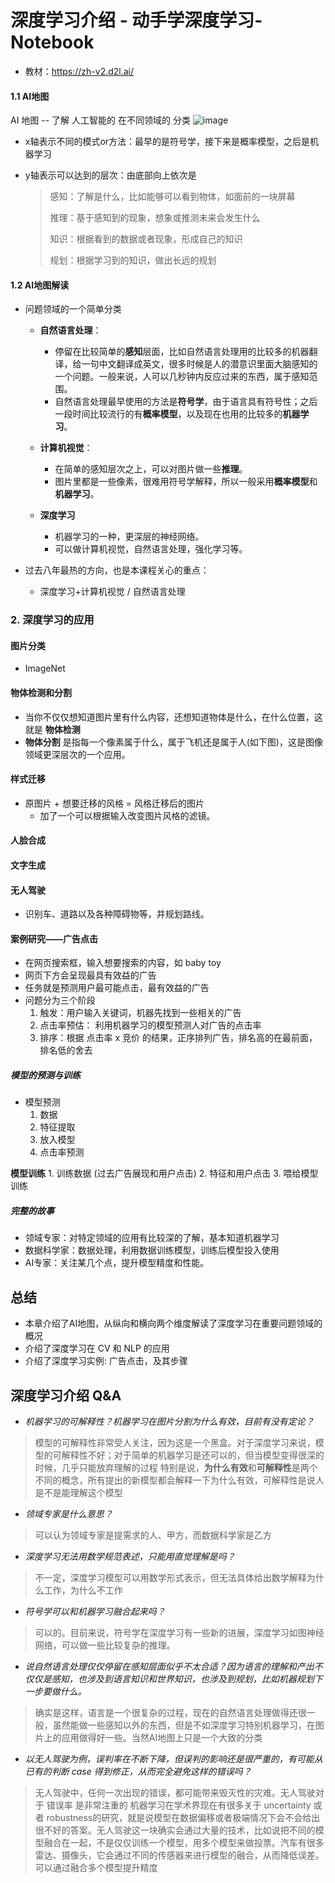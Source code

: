 # 深度学习介绍  - 动手学深度学习- Notebook
- 教材：https://zh-v2.d2l.ai/

#### 1.1 AI地图
AI 地图 -- 了解 人工智能的 在不同领域的 分类
![image](https://user-images.githubusercontent.com/7146262/226377262-82916ab1-86b5-4acb-9933-7166f435e359.png)

- x轴表示不同的模式or方法：最早的是符号学，接下来是概率模型，之后是机器学习

- y轴表示可以达到的层次：由底部向上依次是

  > 感知：了解是什么，比如能够可以看到物体，如面前的一块屏幕
  >
  > 推理：基于感知到的现象，想象或推测未来会发生什么
  >
  > 知识：根据看到的数据或者现象，形成自己的知识
  >
  > 规划：根据学习到的知识，做出长远的规划

#### 1.2 AI地图解读
- 问题领域的一个简单分类

  - **自然语言处理**：
    - 停留在比较简单的**感知**层面，比如自然语言处理用的比较多的机器翻译，给一句中文翻译成英文，很多时候是人的潜意识里面大脑感知的一个问题。一般来说，人可以几秒钟内反应过来的东西，属于感知范围。
    - 自然语言处理最早使用的方法是**符号学**，由于语言具有符号性；之后一段时间比较流行的有**概率模型**，以及现在也用的比较多的**机器学习**。
  
  - **计算机视觉**：
    - 在简单的感知层次之上，可以对图片做一些**推理**。 
    - 图片里都是一些像素，很难用符号学解释，所以一般采用**概率模型**和**机器学习**。
  
  - **深度学习**
    - 机器学习的一种，更深层的神经网络。
    - 可以做计算机视觉，自然语言处理，强化学习等。

- 过去八年最热的方向，也是本课程关心的重点：

  - 深度学习+计算机视觉 / 自然语言处理

### 2. 深度学习的应用

#### 图片分类
- ImageNet

#### 物体检测和分割
- 当你不仅仅想知道图片里有什么内容，还想知道物体是什么，在什么位置，这就是 **物体检测**
- **物体分割** 是指每一个像素属于什么，属于飞机还是属于人(如下图)，这是图像领域更深层次的一个应用。

#### 样式迁移
- 原图片 + 想要迁移的风格 = 风格迁移后的图片
	- 加了一个可以根据输入改变图片风格的滤镜。

#### 人脸合成
#### 文字生成

#### 无人驾驶
- 识别车、道路以及各种障碍物等，并规划路线。

#### 案例研究——广告点击
- 在网页搜索框，输入想要搜索的内容，如 baby toy
- 网页下方会呈现最具有效益的广告
- 任务就是预测用户最可能点击，最有效益的广告
- 问题分为三个阶段
	1. 触发：用户输入关键词，机器先找到一些相关的广告
	2. 点击率预估： 利用机器学习的模型预测人对广告的点击率
	3. 排序：根据 点击率 x 竞价 的结果，正序排列广告，排名高的在最前面，排名低的舍去

##### 模型的预测与训练
- 模型预测
	1. 数据 
	2. 特征提取 
	3. 放入模型 
	4. 点击率预测

**模型训练**
	1. 训练数据 (过去广告展现和用户点击) 
	2. 特征和用户点击
	3. 喂给模型训练

##### 完整的故事
- 领域专家：对特定领域的应用有比较深的了解，基本知道机器学习
- 数据科学家：数据处理，利用数据训练模型，训练后模型投入使用
- AI专家：关注某几个点，提升模型精度和性能。

## 总结
- 本章介绍了AI地图，从纵向和横向两个维度解读了深度学习在重要问题领域的概况
- 介绍了深度学习在 CV 和 NLP 的应用
- 介绍了深度学习实例: 广告点击，及其步骤

## 深度学习介绍 Q&A
- *机器学习的可解释性？机器学习在图片分割为什么有效，目前有没有定论？*
> 模型的可解释性非常受人关注，因为这是一个黑盒。对于深度学习来说，模型的可解释性不好；对于简单的机器学习是还可以的，但当模型变得很深的时候，几乎只能放弃理解的过程
> 特别是说，**为什么有效**和**可解释性**是两个不同的概念，所有提出的新模型都会解释一下为什么有效，可解释性是说人是不是能理解这个模型

- *领域专家是什么意思？*
> 可以认为领域专家是提需求的人、甲方，而数据科学家是乙方


- *深度学习无法用数学规范表述，只能用直觉理解是吗？*
> 不一定，深度学习模型可以用数学形式表示，但无法具体给出数学解释为什么工作，为什么不工作

- *符号学可以和机器学习融合起来吗？*
> 可以的。目前来说，符号学在深度学习有一些新的进展，深度学习如图神经网络，可以做一些比较复杂的推理。

- *说自然语言处理仅仅停留在感知层面似乎不太合适？因为语言的理解和产出不仅仅是感知，也涉及到语言知识和世界知识，也涉及到规划，比如机器规划下一步要做什么。*
> 确实是这样，语言是一个很复杂的过程，现在的自然语言处理做得还很一般，虽然能做一些感知以外的东西，但是不如深度学习特别机器学习，在图片上的应用做得好一些。当然AI地图上只是一个大致的分类

- *以无人驾驶为例，误判率在不断下降，但误判的影响还是很严重的，有可能从已有的判断 case 得到修正，从而完全避免这样的错误吗？*
> 无人驾驶中，任何一次出现的错误，都可能带来毁灭性的灾难。无人驾驶对于 错误率 是非常注重的
> 机器学习在学术界现在有很多关于 uncertainty 或者 robustness的研究，就是说模型在数据偏移或者极端情况下会不会给出很不好的答案。无人驾驶这一块确实会通过大量的技术，比如说把不同的模型融合在一起，不是仅仅训练一个模型，用多个模型来做投票。汽车有很多雷达、摄像头，它会通过不同的传感器来进行模型的融合，从而降低误差。
> 可以通过融合多个模型提升精度
